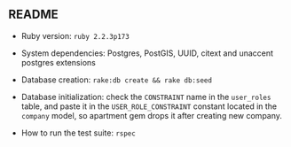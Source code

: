 ## README

* Ruby version: `ruby 2.2.3p173`

* System dependencies: Postgres, PostGIS, UUID, citext and unaccent postgres extensions

* Database creation: `rake:db create && rake db:seed`

* Database initialization: check the `CONSTRAINT` name in the `user_roles` table,
and paste it in the `USER_ROLE_CONSTRAINT` constant located in the `company`
model, so apartment gem drops it after creating new company.

* How to run the test suite: `rspec`
